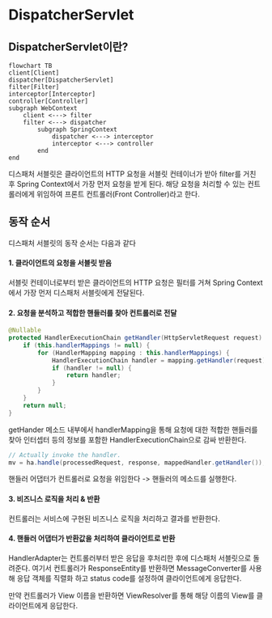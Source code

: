 # DispatcherServlet

## DispatcherServlet이란?
```mermaid
flowchart TB
client[Client]
dispatcher[DispatcherServlet]
filter[Filter]
interceptor[Interceptor]
controller[Controller]
subgraph WebContext
    client <---> filter
    filter <---> dispatcher
        subgraph SpringContext
            dispatcher <---> interceptor
            interceptor <---> controller
        end
end
```

디스패처 서블릿은 클라이언트의 HTTP 요청을 서블릿 컨테이너가 받아 filter를 거친 후 Spring Context에서 가장 먼저 요청을 받게 된다. 해당 요청을 처리할 수 있는 컨트롤러에게 위임하여 프론트 컨트롤러(Front Controller)라고 한다.

## 동작 순서
디스패처 서블릿의 동작 순서는 다음과 같다

#### 1. 클라이언트의 요청을 서블릿 받음

서블릿 컨테이너로부터 받은 클라이언트의 HTTP 요청은 필터를 거쳐 Spring Context에서 가장 먼저 디스패처 서블릿에게 전달된다.

#### 2. 요청을 분석하고 적합한 핸들러를 찾아 컨트롤러로 전달
```java
@Nullable
protected HandlerExecutionChain getHandler(HttpServletRequest request) throws Exception {
    if (this.handlerMappings != null) {
        for (HandlerMapping mapping : this.handlerMappings) {
            HandlerExecutionChain handler = mapping.getHandler(request);
            if (handler != null) {
                return handler;
            }
        }
    }
    return null;
}
```

getHander 메소드 내부에서 handlerMapping을 통해 요청에 대한 적합한 핸들러를 찾아 인터셉터 등의 정보를 포함한 HandlerExecutionChain으로 감싸 반환한다.

```java
// Actually invoke the handler.
mv = ha.handle(processedRequest, response, mappedHandler.getHandler());
```
핸들러 어댑터가 컨트롤러로 요청을 위임한다 -> 핸들러의 메소드를 실행한다.

#### 3. 비즈니스 로직을 처리 & 반환
컨트롤러는 서비스에 구현된 비즈니스 로직을 처리하고 결과를 반환한다.

#### 4. 핸들러 어댑터가 반환값을 처리하여 클라이언트로 반환
HandlerAdapter는 컨트롤러부터 받은 응답을 후처리한 후에 디스패처 서블릿으로 돌려준다. 여기서 컨트롤러가 ResponseEntity를 반환하면 MessageConverter를 사용해 응답 객체를 직렬화 하고 status code를 설정하여 클라이언트에게 응답한다.

만약 컨트롤러가 View 이름을 반환하면 ViewResolver를 통해 해당 이름의 View를 클라이언트에게 응답한다.

